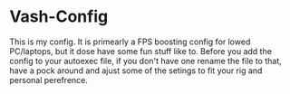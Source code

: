 # Vash-Config
This is my config. It is primearly a FPS boosting config for lowed PC/laptops, but it dose have some fun stuff like to.
Before you add the config to your autoexec file, if you don't have one rename the file to that, 
have a pock around and ajust some of the setings to fit your rig and personal perefrence.
